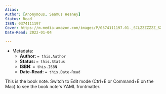 ```yaml
---
Alias:
Author: [Anonymous, Seamus Heaney]
Status: Read
ISBN: 0374111197
Cover: https://m.media-amazon.com/images/P/0374111197.01._SCLZZZZZZZ_SX500_.jpg
Date-Read: 2022-01-04

---
```


- Metadata:
	- **Author:** `= this.Author`
	- **Status:** `= this.Status`
	- **ISBN:** `= this.ISBN`
	- **Date-Read:** `= this.Date-Read`

This is the book note. Switch to Edit mode (Ctrl+E or Command+E on the Mac) to see the book note's YAML frontmatter.
